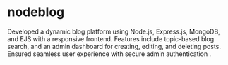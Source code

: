 # nodeblog
Developed a dynamic blog platform using Node.js, Express.js, MongoDB, and EJS with a responsive frontend. Features include topic-based blog search, and an admin dashboard for creating, editing, and deleting posts. Ensured seamless user experience with secure admin authentication .
